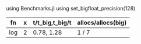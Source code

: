 using Benchmarks.jl
using set_bigfloat_precision(128)

| fn  | x | t/t_big,t_big/t | allocs/allocs(big) |
|-----|---|-----------------|--------------------|
| log | 2 | 0.78, 1.28      |  1 / 7             |

